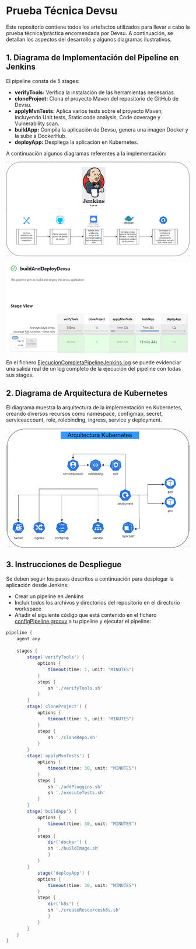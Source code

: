 # Prueba Técnica Devsu

Este repositorio contiene todos los artefactos utilizados para llevar a cabo la prueba técnica/práctica encomendada por Devsu. A continuación, se detallan los aspectos del desarrollo y algunos diagramas ilustrativos.

## 1. Diagrama de Implementación del Pipeline en Jenkins

El pipeline consta de 5 stages:

- **verifyTools:** Verifica la instalación de las herramientas necesarias.
- **cloneProject:** Clona el proyecto Maven del repositorio de GitHub de Devsu.
- **applyMvnTests:** Aplica varios tests sobre el proyecto Maven, incluyendo Unit tests, Static code analysis, Code coverage y Vulnerability scan.
- **buildApp:** Compila la aplicación de Devsu, genera una imagen Docker y la sube a DockerHub.
- **deployApp:** Despliega la aplicación en Kubernetes.

A continuación algunos diagramas referentes a la implementación:

![Diagrama del Pipeline en Jenkins](diagramaPipelineJenkins.png)

![Stages del Pipeline en Jenkins](stagesPipelineJenkins.png)

En el fichero [EjecucionCompletaPipelineJenkins.log](EjecucionCompletaPipelineJenkins.log) se puede evidenciar una salida real de un log completo de la ejecución del pipeline con todas sus stages.

## 2. Diagrama de Arquitectura de Kubernetes

El diagrama muestra la arquitectura de la implementación en Kubernetes, creando diversos recursos como namespace, configmap, secret, serviceaccount, role, rolebinding, ingress, service y deployment.

![Diagrama de Arquitectura de Kubernetes](ArquitecturaKubernetes.png)

## 3. Instrucciones de Despliegue

Se deben seguir los pasos descritos a continuación para desplegar la aplicación desde Jenkins:

- Crear un pipeline en Jenkins
- Incluir todos los archivos y directorios del repositorio en el directorio workspace
- Añadir el siguiente código que está contenido en el fichero [configPipeline.groovy](configPipeline.groovy) a tu pipeline y ejecutar el pipeline:

```groovy
pipeline {
    agent any

    stages {
        stage('verifyTools') {
            options {
                timeout(time: 1, unit: "MINUTES")
            }
            steps {
                sh './verifyTools.sh'
            }
        }
        stage('cloneProject') {
            options {
                timeout(time: 5, unit: "MINUTES")
            }
            steps {
                sh './cloneRepo.sh'
            }
        }
        stage('applyMvnTests') {
            options {
                timeout(time: 30, unit: "MINUTES")
            }
            steps {
                sh './addPluggins.sh'
                sh './executeTests.sh'
            }
        }
        stage('buildApp') {
            options {
                timeout(time: 30, unit: "MINUTES")
            }
            steps {
                dir('docker') {
                sh './buildImage.sh'
                }
            }
        }
            stage('deployApp') {
            options {
                timeout(time: 30, unit: "MINUTES")
            }
            steps {
                dir('k8s') {
                sh './createResourcesk8s.sh'
                }
            }
        }
    }
}
